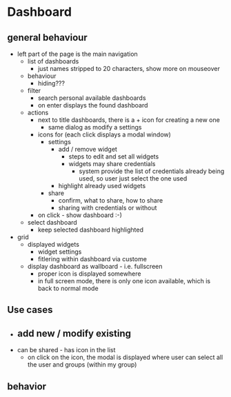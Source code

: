 # Dashboard

## general behaviour
- left part of the page is the main navigation
	- list of dashboards
		- just names stripped to 20 characters, show more on mouseover
	- behaviour
		- hiding??? 
	- filter
		- search personal available dashboards
		- on enter displays the found dashboard
	- actions
		- next to title dashboards, there is a + icon for creating a new one
			- same dialog as modify a settings
		- icons for (each click displays a modal window)
			- settings
				- add / remove widget
					- steps to edit and set all widgets
					- widgets may share credentials
						- system provide the list of credentials already being used, so user just select the one used
				- highlight already used widgets
			- share 
				- confirm, what to share, how to share
				- sharing with credentials or without
		- on click - show dashboard :-)
	- select dashboard
		- keep selected dashboard highlighted
- grid
	- displayed widgets
		- widget settings
		- fitlering within dashboard via custome	
	- display dashboard as wallboard - i.e. fullscreen
		- proper icon is displayed somewhere
		- in full screen mode, there is only one icon available, which is back to normal mode

## Use cases

- add new / modify existing
	- 
- can be shared - has icon in the list
	- on click on the icon, the modal is displayed where user can select all the user and groups (within my group) 

## behavior